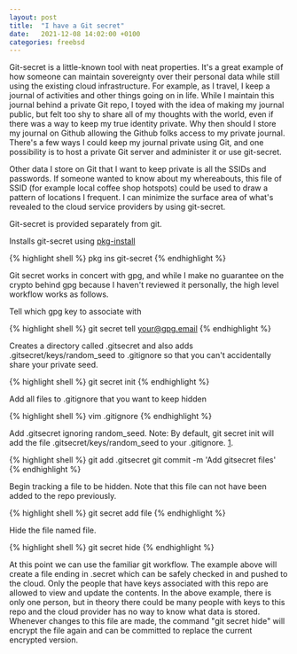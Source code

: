 ```yaml
---
layout: post
title:  "I have a Git secret"
date:   2021-12-08 14:02:00 +0100
categories: freebsd 
---
```


Git-secret is a little-known tool with neat properties.  It's a great example of how someone can maintain sovereignty over their personal data while still using the existing cloud infrastructure.  For example, as I travel, I keep a journal of activities and other things going on in life.  While I maintain this journal behind a private Git repo, I toyed with the idea of making my journal public, but felt too shy to share all of my thoughts with the world, even if there was a way to keep my true identity private.  Why then should I store my journal on Github allowing the Github folks access to my private journal.  There's a few ways I could keep my journal private using Git, and one possibility is to host a private Git server and administer it or use git-secret.

Other data I store on Git that I want to keep private is all the SSIDs and passwords.  If someone wanted to know about my whereabouts, this file of SSID (for example local coffee shop hotspots) could be used to draw a pattern of locations I frequent.  I can minimize the surface area of what's revealed to the cloud service providers by using git-secret.

Git-secret is provided separately from git.

Installs git-secret using <a href="https://www.freebsd.org/cgi/man.cgi?query=pkg-install">pkg-install</a>

{% highlight shell %}
pkg ins git-secret
{% endhighlight %}

Git secret works in concert with gpg, and while I make no guarantee on the crypto behind gpg because I haven't reviewed it personally, the high level workflow works as follows.

Tell which gpg key to associate with

{% highlight shell %}
git secret tell your@gpg.email
{% endhighlight %}

Creates a directory called .gitsecret and also adds .gitsecret/keys/random_seed to .gitignore so that you can't accidentally share your private seed.

{% highlight shell %}
git secret init
{% endhighlight %}

Add all files to .gitignore that you want to keep hidden

{% highlight shell %}
vim .gitignore
{% endhighlight %}

Add .gitsecret ignoring random_seed. Note: By default, git secret init will add the file .gitsecret/keys/random_seed to your .gitignore. [1](https://git-secret.io/).

{% highlight shell %}
git add .gitsecret
git commit -m 'Add gitsecret files'
{% endhighlight %}

Begin tracking a file to be hidden.  Note that this file can not have been added to the repo previously.

{% highlight shell %}
git secret add file
{% endhighlight %}

Hide the file named file.

{% highlight shell %}
git secret hide
{% endhighlight %}

At this point we can use the familiar git workflow.  The example above will create a file ending in .secret which can be safely checked in and pushed to the cloud.  Only the people that have keys associated with this repo are allowed to view and update the contents.  In the above example, there is only one person, but in theory there could be many people with keys to this repo and the cloud provider has no way to know what data is stored.  Whenever changes to this file are made, the command "git secret hide" will encrypt the file again and can be committed to replace the current encrypted version.
